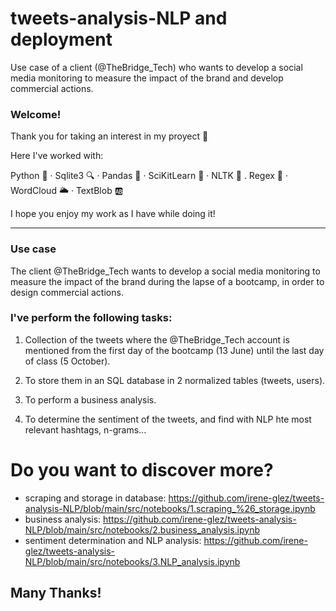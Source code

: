 # tweets-analysis-NLP and deployment
Use case of a client (@TheBridge_Tech) who wants to develop a social media monitoring to measure the impact of the brand and develop commercial actions.

### Welcome!

Thank you for taking an interest in my proyect 🙂

Here I've worked with:

Python 🐍  ·  Sqlite3 🔍  ·  Pandas 🐼  ·  SciKitLearn 🥼  ·  NLTK  📖 .  Regex  💬 · WordCloud 🌥 · TextBlob 🆎 

I hope you enjoy my work as I have while doing it!

--------------------------------------------------------------------------------------------------------------------------------------------------

### Use case
The client @TheBridge_Tech wants to develop a social media monitoring to measure the impact of the brand during the lapse of a bootcamp, in order to design commercial actions.


### I've perform the following tasks:
1. Collection of the tweets where the @TheBridge_Tech account is mentioned from the first day of the bootcamp (13 June) until the last day of class (5 October).

2. To store them in an SQL database in 2 normalized tables (tweets, users).

3. To perform a business analysis.

4. To determine the sentiment of the tweets, and find with NLP hte most relevant hashtags, n-grams...



# Do you want to discover more? 

 - scraping and storage in database: https://github.com/irene-glez/tweets-analysis-NLP/blob/main/src/notebooks/1.scraping_%26_storage.ipynb
 - business analysis: https://github.com/irene-glez/tweets-analysis-NLP/blob/main/src/notebooks/2.business_analysis.ipynb
 - sentiment determination and NLP analysis: https://github.com/irene-glez/tweets-analysis-NLP/blob/main/src/notebooks/3.NLP_analysis.ipynb


Many Thanks!
--------------------------------------------------------------------------------------------------------------------------------------------------

